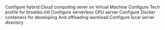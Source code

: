Configure hybrid Cloud computing sever on Virtual Machine
Configure Tech profile for brostiko.intl
Configure serverless GPU server
Configure Docker containers for developing And offloading workload
Configure local server directory

